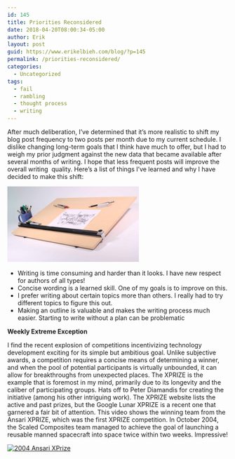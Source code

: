 ```yaml
---
id: 145
title: Priorities Reconsidered
date: 2018-04-20T08:00:34-05:00
author: Erik
layout: post
guid: https://www.erikelbieh.com/blog/?p=145
permalink: /priorities-reconsidered/
categories:
  - Uncategorized
tags:
  - fail
  - rambling
  - thought process
  - writing
---
```

After much deliberation, I’ve determined that it’s more realistic to shift my blog post frequency to two posts per month due to my current schedule. I dislike changing long-term goals that I think have much to offer, but I had to weigh my prior judgment against the new data that became available after several months of writing. I hope that less frequent posts will improve the overall writing  quality. Here’s a list of things I&#8217;ve learned and why I have decided to make this shift:

![Image of X](../images/2018/04/drawingboard-300x172.jpg)

  * Writing is time consuming and harder than it looks. I have new respect for authors of all types!
  * Concise wording is a learned skill. One of my goals is to improve on this.
  * I prefer writing about certain topics more than others. I really had to try different topics to figure this out.
  * Making an outline is valuable and makes the writing process much easier. Starting to write without a plan can be problematic

**Weekly Extreme Exception**

I find the recent explosion of competitions incentivizing technology development exciting for its simple but ambitious goal. Unlike subjective awards, a competition requires a concise means of determining a winner, and when the pool of potential participants is virtually unbounded, it can allow for breakthroughs from unexpected places. The XPRIZE is the example that is foremost in my mind, primarily due to its longevity and the caliber of participating groups. Hats off to Peter Diamandis for creating the initiative (among his other intriguing work). The XPRIZE website lists the active and past prizes, but the Google Lunar XPRIZE is a recent one that garnered a fair bit of attention. This video shows the winning team from the Ansari XPRIZE, which was the first XPRIZE competition. In October 2004, the Scaled Composites team managed to achieve the goal of launching a reusable manned spacecraft into space twice within two weeks. Impressive!

[![2004 Ansari XPrize](http://img.youtube.com/vi/JbNAvhcoIRQ/0.jpg)](http://www.youtube.com/watch?v=JbNAvhcoIRQ "Winning the Ansari X PRIZE in 2004")

